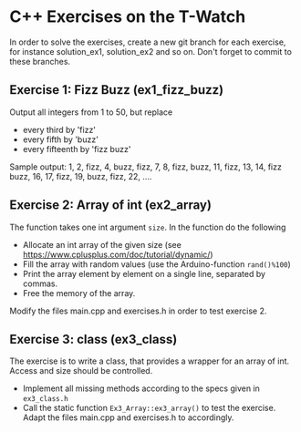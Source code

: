 # C++ Exercises on the T-Watch

In order to solve the  exercises, create a new git branch for each exercise,
for instance solution_ex1, solution_ex2 and so on. Don't forget to commit to
these branches.

## Exercise 1: Fizz Buzz (ex1_fizz_buzz)

Output all integers from 1 to 50, but replace 
  * every third by 'fizz'
  * every fifth by 'buzz'
  * every fifteenth by 'fizz buzz'

Sample output:
  1, 2, fizz, 4, buzz, fizz, 7, 8, fizz, buzz, 11, fizz, 13, 14, fizz buzz, 16, 17, fizz, 19, buzz, fizz, 22, ....

## Exercise 2: Array of int (ex2_array)

The function takes one int argument `size`. In the function do the following
  * Allocate an int array of the given size (see https://www.cplusplus.com/doc/tutorial/dynamic/)
  * Fill the array with random values (use the Arduino-function `rand()%100`)
  * Print the array element by element on a single line, separated by commas.
  * Free the memory of the array.

Modify the files main.cpp and exercises.h in order to test exercise 2.

## Exercise 3: class (ex3_class)
The exercise is to write a class, that provides a wrapper for an array of int.
Access and size should be controlled.
  * Implement all missing methods according to the specs given in `ex3_class.h`
  * Call the static function `Ex3_Array::ex3_array()` to test the exercise.  
    Adapt the files main.cpp and exercises.h to accordingly.

